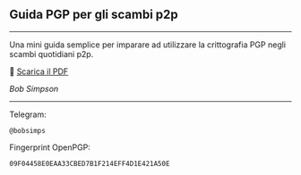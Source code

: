 ## Guida PGP per gli scambi p2p
***
Una mini guida semplice per imparare ad utilizzare la crittografia PGP negli scambi quotidiani p2p.

📄 [Scarica il PDF]()

_Bob Simpson_
***
Telegram:
```
@bobsimps
```

Fingerprint OpenPGP:
```
09F04458E0EAA33CBED7B1F214EFF4D1E421A50E
```
